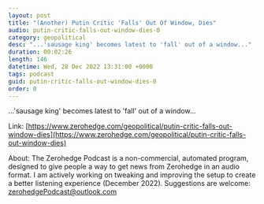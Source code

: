 ```yaml
---
layout: post
title: "(Another) Putin Critic 'Falls' Out Of Window, Dies"
audio: putin-critic-falls-out-window-dies-0
category: geopolitical
desc: "...'sausage king' becomes latest to 'fall' out of a window..."
duration: 00:02:26
length: 146
datetime: Wed, 28 Dec 2022 13:31:00 +0000
tags: podcast
guid: putin-critic-falls-out-window-dies-0
order: 0
---
```

...'sausage king' becomes latest to 'fall' out of a window...

Link: [https://www.zerohedge.com/geopolitical/putin-critic-falls-out-window-dies](https://www.zerohedge.com/geopolitical/putin-critic-falls-out-window-dies)

About: The Zerohedge Podcast is a non-commercial, automated program, designed to give people a way to get news from Zerohedge in an audio format.  I am actively working on tweaking and improving the setup to create a better listening experience (December 2022).  Suggestions are welcome: [zerohedgePodcast@outlook.com](mailto:zerohedgePodcast@outlook.com)